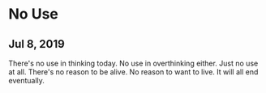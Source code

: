 # No Use
## Jul 8, 2019

There's no use in thinking today. No use in overthinking either. Just no use at 
all. There's no reason to be alive. No reason to want to live. It will all end 
eventually.
